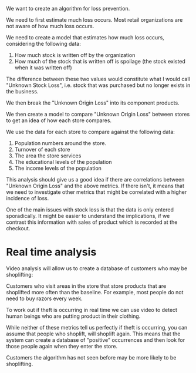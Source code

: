 We want to create an algorithm for loss prevention.

We need to first estimate much loss occurs. Most retail organizations are not aware of how much loss occurs.

We need to create a model that estimates how much loss occurs, considering the following data:

1. How much stock is written off by the organization
2. How much of the stock that is written off is spoilage (the stock existed when it was written off)

The difference between these two values would constitute what I would call "Unknown Stock Loss", i.e. stock that was purchased but no longer exists in the business.

We then break the "Unknown Origin Loss" into its component products.

We then create a model to compare "Unknown Origin Loss" between stores to get an idea of how each store compares.

We use the data for each store to compare against the following data:

1. Population numbers around the store.
2. Turnover of each store
3. The area the store services
4. The educational levels of the population
5. The income levels of the population

This analysis should give us a good idea if there are correlations between "Unknown Origin Loss" and the above metrics. If there isn't, it means that we need to investigate other metrics that might be correlated with a higher incidence of loss.

One of the main issues with stock loss is that the data is only entered sporadically. It might be easier to understand the implications, if we contrast this information with sales of product which is recorded at the checkout.

# Real time analysis

Video analysis will allow us to create a database of customers who may be shoplifting:

Customers who visit areas in the store that store products that are shoplifted more often than the baseline. For example, most people do not need to buy razors every week.

To work out if theft is occurring in real time we can use video to detect human beings who are putting product in their clothing.

While neither of these metrics tell us perfectly if theft is occurring, you can assume that people who shoplift, will shoplift again. This means that the system can create a database of "positive" occurrences and then look for those people again when they enter the store.

Customers the algorithm has not seen before may be more likely to be shoplifting.

